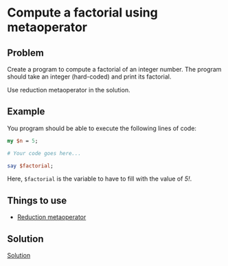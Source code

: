 # Compute a factorial using metaoperator

## Problem

Create a program to compute a factorial of an integer number. The program should take an integer (hard-coded) and print its factorial.

Use reduction metaoperator in the solution.

## Example

You program should be able to execute the following lines of code:

```perl
my $n = 5;

# Your code goes here...

say $factorial;
```

Here, `$factorial` is the variable to have to fill with the value of _5!_.

## Things to use

* [Reduction metaoperator](/metaoperators/reduction-metaoperators)

## Solution

[Solution](solution)
